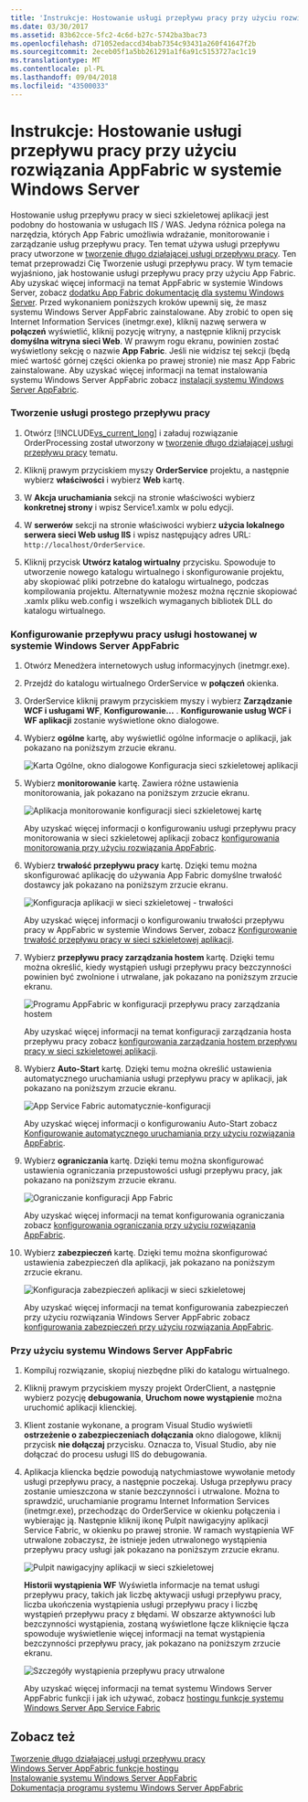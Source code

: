 ```yaml
---
title: 'Instrukcje: Hostowanie usługi przepływu pracy przy użyciu rozwiązania AppFabric w systemie Windows Server'
ms.date: 03/30/2017
ms.assetid: 83b62cce-5fc2-4c6d-b27c-5742ba3bac73
ms.openlocfilehash: d71052edaccd34bab7354c93431a260f41647f2b
ms.sourcegitcommit: 2eceb05f1a5bb261291a1f6a91c5153727ac1c19
ms.translationtype: MT
ms.contentlocale: pl-PL
ms.lasthandoff: 09/04/2018
ms.locfileid: "43500033"
---
```

# <a name="how-to-host-a-workflow-service-with-windows-server-app-fabric"></a>Instrukcje: Hostowanie usługi przepływu pracy przy użyciu rozwiązania AppFabric w systemie Windows Server
Hostowanie usług przepływu pracy w sieci szkieletowej aplikacji jest podobny do hostowania w usługach IIS / WAS. Jedyna różnica polega na narzędzia, których App Fabric umożliwia wdrażanie, monitorowanie i zarządzanie usług przepływu pracy. Ten temat używa usługi przepływu pracy utworzone w [tworzenie długo działającej usługi przepływu pracy](../../../../docs/framework/wcf/feature-details/creating-a-long-running-workflow-service.md). Ten temat przeprowadzi Cię Tworzenie usługi przepływu pracy. W tym temacie wyjaśniono, jak hostowanie usługi przepływu pracy przy użyciu App Fabric. Aby uzyskać więcej informacji na temat AppFabric w systemie Windows Server, zobacz [dodatku App Fabric dokumentację dla systemu Windows Server](https://go.microsoft.com/fwlink/?LinkID=193037&clcid=0x409). Przed wykonaniem poniższych kroków upewnij się, że masz systemu Windows Server AppFabric zainstalowane.  Aby zrobić to open się Internet Information Services (inetmgr.exe), kliknij nazwę serwera w **połączeń** wyświetlić, kliknij pozycję witryny, a następnie kliknij przycisk **domyślna witryna sieci Web**. W prawym rogu ekranu, powinien zostać wyświetlony sekcję o nazwie **App Fabric**. Jeśli nie widzisz tej sekcji (będą mieć wartość górnej części okienka po prawej stronie) nie masz App Fabric zainstalowane. Aby uzyskać więcej informacji na temat instalowania systemu Windows Server AppFabric zobacz [instalacji systemu Windows Server AppFabric](https://go.microsoft.com/fwlink/?LinkId=193136).  
  
### <a name="creating-a-simple-workflow-service"></a>Tworzenie usługi prostego przepływu pracy  
  
1.  Otwórz [!INCLUDE[vs_current_long](../../../../includes/vs-current-long-md.md)] i załaduj rozwiązanie OrderProcessing został utworzony w [tworzenie długo działającej usługi przepływu pracy](../../../../docs/framework/wcf/feature-details/creating-a-long-running-workflow-service.md) tematu.  
  
2.  Kliknij prawym przyciskiem myszy **OrderService** projektu, a następnie wybierz **właściwości** i wybierz **Web** kartę.  
  
3.  W **Akcja uruchamiania** sekcji na stronie właściwości wybierz **konkretnej strony** i wpisz Service1.xamlx w polu edycji.  
  
4.  W **serwerów** sekcji na stronie właściwości wybierz **użycia lokalnego serwera sieci Web usług IIS** i wpisz następujący adres URL: `http://localhost/OrderService`.  
  
5.  Kliknij przycisk **Utwórz katalog wirtualny** przycisku. Spowoduje to utworzenie nowego katalogu wirtualnego i skonfigurowanie projektu, aby skopiować pliki potrzebne do katalogu wirtualnego, podczas kompilowania projektu.  Alternatywnie możesz można ręcznie skopiować .xamlx pliku web.config i wszelkich wymaganych bibliotek DLL do katalogu wirtualnego.  
  
### <a name="configuring-a-workflow-service-hosted-in-windows-server-app-fabric"></a>Konfigurowanie przepływu pracy usługi hostowanej w systemie Windows Server AppFabric  
  
1.  Otwórz Menedżera internetowych usług informacyjnych (inetmgr.exe).  
  
2.  Przejdź do katalogu wirtualnego OrderService w **połączeń** okienka.  
  
3.  OrderService kliknij prawym przyciskiem myszy i wybierz **Zarządzanie WCF i usługami WF**, **Konfigurowanie...** . **Konfigurowanie usług WCF i WF aplikacji** zostanie wyświetlone okno dialogowe.  
  
4.  Wybierz **ogólne** kartę, aby wyświetlić ogólne informacje o aplikacji, jak pokazano na poniższym zrzucie ekranu.  
  
     ![Karta Ogólne, okno dialogowe Konfiguracja sieci szkieletowej aplikacji](../../../../docs/framework/wcf/feature-details/media/appfabricconfiguration-general.gif "AppFabricConfiguration — ogólne")  
  
5.  Wybierz **monitorowanie** kartę. Zawiera różne ustawienia monitorowania, jak pokazano na poniższym zrzucie ekranu.  
  
     ![Aplikacja monitorowanie konfiguracji sieci szkieletowej kartę](../../../../docs/framework/wcf/feature-details/media/appfabricconfiguration-monitoring.gif "AppFabricConfiguration monitorowanie")  
  
     Aby uzyskać więcej informacji o konfigurowaniu usługi przepływu pracy monitorowania w sieci szkieletowej aplikacji zobacz [konfigurowania monitorowania przy użyciu rozwiązania AppFabric](https://go.microsoft.com/fwlink/?LinkId=193153).  
  
6.  Wybierz **trwałość przepływu pracy** kartę. Dzięki temu można skonfigurować aplikację do używania App Fabric domyślne trwałość dostawcy jak pokazano na poniższym zrzucie ekranu.  
  
     ![Konfiguracja aplikacji w sieci szkieletowej &#45; trwałości](../../../../docs/framework/wcf/feature-details/media/appfabricconfiguration-persistence.gif "AppFabricConfiguration trwałości")  
  
     Aby uzyskać więcej informacji o konfigurowaniu trwałości przepływu pracy w AppFabric w systemie Windows Server, zobacz [Konfigurowanie trwałość przepływu pracy w sieci szkieletowej aplikacji](https://go.microsoft.com/fwlink/?LinkId=193148).  
  
7.  Wybierz **przepływu pracy zarządzania hostem** kartę. Dzięki temu można określić, kiedy wystąpień usługi przepływu pracy bezczynności powinien być zwolnione i utrwalane, jak pokazano na poniższym zrzucie ekranu.  
  
     ![Programu AppFabric w konfiguracji przepływu pracy zarządzania hostem](../../../../docs/framework/wcf/feature-details/media/appfabricconfiguration-management.gif "AppFabricConfiguration zarządzania")  
  
     Aby uzyskać więcej informacji na temat konfiguracji zarządzania hosta przepływu pracy zobacz [konfigurowania zarządzania hostem przepływu pracy w sieci szkieletowej aplikacji](https://go.microsoft.com/fwlink/?LinkId=193151).  
  
8.  Wybierz **Auto-Start** kartę. Dzięki temu można określić ustawienia automatycznego uruchamiania usługi przepływu pracy w aplikacji, jak pokazano na poniższym zrzucie ekranu.  
  
     ![App Service Fabric automatycznie&#45;konfiguracji](../../../../docs/framework/wcf/feature-details/media/appfabricconfigurationautostart.gif "AppFabricConfigurationAutostart")  
  
     Aby uzyskać więcej informacji o konfigurowaniu Auto-Start zobacz [Konfigurowanie automatycznego uruchamiania przy użyciu rozwiązania AppFabric](https://go.microsoft.com/fwlink/?LinkId=193150).  
  
9. Wybierz **ograniczania** kartę. Dzięki temu można skonfigurować ustawienia ograniczania przepustowości usługi przepływu pracy, jak pokazano na poniższym zrzucie ekranu.  
  
     ![Ograniczanie konfiguracji App Fabric](../../../../docs/framework/wcf/feature-details/media/appfabricconfigurationthrottling.gif "AppFabricConfigurationThrottling")  
  
     Aby uzyskać więcej informacji na temat konfigurowania ograniczania zobacz [konfigurowania ograniczania przy użyciu rozwiązania AppFabric](https://go.microsoft.com/fwlink/?LinkId=193149).  
  
10. Wybierz **zabezpieczeń** kartę. Dzięki temu można skonfigurować ustawienia zabezpieczeń dla aplikacji, jak pokazano na poniższym zrzucie ekranu.  
  
     ![Konfiguracja zabezpieczeń aplikacji w sieci szkieletowej](../../../../docs/framework/wcf/feature-details/media/appfabricconfiguration-security.gif "AppFabricConfiguration zabezpieczeń")  
  
     Aby uzyskać więcej informacji na temat konfigurowania zabezpieczeń przy użyciu rozwiązania Windows Server AppFabric zobacz [konfigurowania zabezpieczeń przy użyciu rozwiązania AppFabric](https://go.microsoft.com/fwlink/?LinkId=193152).  
  
### <a name="using-windows-server-app-fabric"></a>Przy użyciu systemu Windows Server AppFabric  
  
1.  Kompiluj rozwiązanie, skopiuj niezbędne pliki do katalogu wirtualnego.  
  
2.  Kliknij prawym przyciskiem myszy projekt OrderClient, a następnie wybierz pozycję **debugowania**, **Uruchom nowe wystąpienie** można uruchomić aplikacji klienckiej.  
  
3.  Klient zostanie wykonane, a program Visual Studio wyświetli **ostrzeżenie o zabezpieczeniach dołączania** okno dialogowe, kliknij przycisk **nie dołączaj** przycisku. Oznacza to, Visual Studio, aby nie dołączać do procesu usługi IIS do debugowania.  
  
4.  Aplikacja kliencka będzie powodują natychmiastowe wywołanie metody usługi przepływu pracy, a następnie poczekaj. Usługa przepływu pracy zostanie umieszczona w stanie bezczynności i utrwalone. Można to sprawdzić, uruchamianie programu Internet Information Services (inetmgr.exe), przechodząc do OrderService w okienku połączenia i wybierając ją. Następnie kliknij ikonę Pulpit nawigacyjny aplikacji Service Fabric, w okienku po prawej stronie. W ramach wystąpienia WF utrwalone zobaczysz, że istnieje jeden utrwalonego wystąpienia przepływu pracy usługi jak pokazano na poniższym zrzucie ekranu.  
  
     ![Pulpit nawigacyjny aplikacji w sieci szkieletowej](../../../../docs/framework/wcf/feature-details/media/appfabricdashboard.gif "AppFabricDashboard")  
  
     **Historii wystąpienia WF** Wyświetla informacje na temat usługi przepływu pracy, takich jak liczbę aktywacji usługi przepływu pracy, liczba ukończenia wystąpienia usługi przepływu pracy i liczbę wystąpień przepływu pracy z błędami. W obszarze aktywności lub bezczynności wystąpienia, zostaną wyświetlone łącze kliknięcie łącza spowoduje wyświetlenie więcej informacji na temat wystąpienia bezczynności przepływu pracy, jak pokazano na poniższym zrzucie ekranu.  
  
     ![Szczegóły wystąpienia przepływu pracy utrwalone](../../../../docs/framework/wcf/feature-details/media/persisteddetail.gif "PersistedDetail")  
  
     Aby uzyskać więcej informacji na temat systemu Windows Server AppFabric funkcji i jak ich używać, zobacz [hostingu funkcje systemu Windows Server App Service Fabric](https://go.microsoft.com/fwlink/?LinkID=193143&clcid=0x409)  
  
## <a name="see-also"></a>Zobacz też  
 [Tworzenie długo działającej usługi przepływu pracy](../../../../docs/framework/wcf/feature-details/creating-a-long-running-workflow-service.md)  
 [Windows Server AppFabric funkcje hostingu](https://go.microsoft.com/fwlink/?LinkId=193143)  
 [Instalowanie systemu Windows Server AppFabric](https://go.microsoft.com/fwlink/?LinkId=193136)  
 [Dokumentacja programu systemu Windows Server AppFabric](https://go.microsoft.com/fwlink/?LinkID=193037&clcid=0x409)
